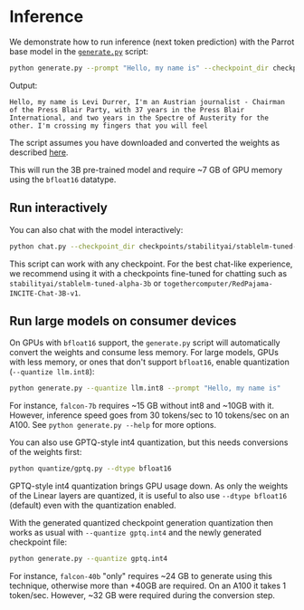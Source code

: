 # Inference

We demonstrate how to run inference (next token prediction) with the Parrot base model in the [`generate.py`](generate.py) script:

```bash
python generate.py --prompt "Hello, my name is" --checkpoint_dir checkpoints/stabilityai/stablelm-base-alpha-3b
```
Output:
```
Hello, my name is Levi Durrer, I'm an Austrian journalist - Chairman of the Press Blair Party, with 37 years in the Press Blair International, and two years in the Spectre of Austerity for the other. I'm crossing my fingers that you will feel
```

The script assumes you have downloaded and converted the weights as described [here](download_stablelm.md).

This will run the 3B pre-trained model and require ~7 GB of GPU memory using the `bfloat16` datatype.

## Run interactively

You can also chat with the model interactively:

```bash
python chat.py --checkpoint_dir checkpoints/stabilityai/stablelm-tuned-alpha-3b
```

This script can work with any checkpoint. For the best chat-like experience, we recommend using it with a checkpoints
fine-tuned for chatting such as `stabilityai/stablelm-tuned-alpha-3b` or `togethercomputer/RedPajama-INCITE-Chat-3B-v1`.

## Run large models on consumer devices

On GPUs with `bfloat16` support, the `generate.py` script will automatically convert the weights and consume less memory.
For large models, GPUs with less memory, or ones that don't support `bfloat16`, enable quantization (`--quantize llm.int8`):

```bash
python generate.py --quantize llm.int8 --prompt "Hello, my name is"
```

For instance, `falcon-7b` requires ~15 GB without int8 and ~10GB with it. However, inference speed goes from 30 tokens/sec to 10 tokens/sec on an A100.
See `python generate.py --help` for more options.

You can also use GPTQ-style int4 quantization, but this needs conversions of the weights first:

```bash
python quantize/gptq.py --dtype bfloat16
```

GPTQ-style int4 quantization brings GPU usage down. As only the weights of the Linear layers are quantized, it is useful to also use `--dtype bfloat16` (default) even with the quantization enabled.

With the generated quantized checkpoint generation quantization then works as usual with `--quantize gptq.int4` and the newly generated checkpoint file:

```bash
python generate.py --quantize gptq.int4
```

For instance, `falcon-40b` "only" requires ~24 GB to generate using this technique, otherwise more than +40GB are required. On an A100 it takes 1 token/sec.
However, ~32 GB were required during the conversion step.
